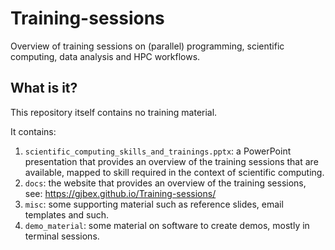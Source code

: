# Training-sessions

Overview of training sessions on (parallel) programming, scientific
computing, data analysis and HPC workflows.


## What is it?

This repository itself contains no training material.

It contains:

1. `scientific_computing_skills_and_trainings.pptx`: a PowerPoint
   presentation that provides an overview of the training sessions
   that are available, mapped to skill required in the context of
   scientific computing.
1. `docs`: the website that provides an overview of the training sessions,
   see: https://gjbex.github.io/Training-sessions/
1. `misc`: some supporting material such as reference slides,
   email templates and such.
1. `demo_material`: some material on software to create demos,
   mostly in terminal sessions.
